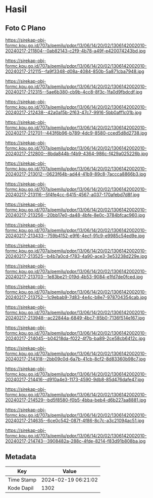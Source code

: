 # Hasil

## Foto C Plano

https://sirekap-obj-formc.kpu.go.id/707a/pemilu/pdpr/13/06/14/20/02/1306142002010-20240217-211804--0ab82143-c2f9-4b78-a49f-e420074243bd.jpg

https://sirekap-obj-formc.kpu.go.id/707a/pemilu/pdpr/13/06/14/20/02/1306142002010-20240217-212115--fa9f3348-d08a-4084-850b-5a871cba7948.jpg

https://sirekap-obj-formc.kpu.go.id/707a/pemilu/pdpr/13/06/14/20/02/1306142002010-20240217-212315--5ae6b380-cb9b-4cc8-8f3c-1fa0d9fbdcdf.jpg

https://sirekap-obj-formc.kpu.go.id/707a/pemilu/pdpr/13/06/14/20/02/1306142002010-20240217-212438--42a0a15b-2f63-47c7-9916-5bb0aff1c01b.jpg

https://sirekap-obj-formc.kpu.go.id/707a/pemilu/pdpr/13/06/14/20/02/1306142002010-20240217-212701--443f6b96-b789-4dc9-8580-cced5d8d2738.jpg

https://sirekap-obj-formc.kpu.go.id/707a/pemilu/pdpr/13/06/14/20/02/1306142002010-20240217-212800--8bda844b-f4b9-4364-986c-f429a025226b.jpg

https://sirekap-obj-formc.kpu.go.id/707a/pemilu/pdpr/13/06/14/20/02/1306142002010-20240217-213012--0623f64b-ad44-41b9-89c8-7accca8866b3.jpg

https://sirekap-obj-formc.kpu.go.id/707a/pemilu/pdpr/13/06/14/20/02/1306142002010-20240217-213116--5f4fe4cc-6415-4567-a037-170afebd7d8f.jpg

https://sirekap-obj-formc.kpu.go.id/707a/pemilu/pdpr/13/06/14/20/02/1306142002010-20240217-213256--20bb17e0-da48-4bfe-8e0c-3784bfcac960.jpg

https://sirekap-obj-formc.kpu.go.id/707a/pemilu/pdpr/13/06/14/20/02/1306142002010-20240217-213433--759b4152-e9f6-4ecf-91c9-e9985c54ed9e.jpg

https://sirekap-obj-formc.kpu.go.id/707a/pemilu/pdpr/13/06/14/20/02/1306142002010-20240217-213525--b4b7a0cd-f783-4a90-ace3-3e53238d229e.jpg

https://sirekap-obj-formc.kpu.go.id/707a/pemilu/pdpr/13/06/14/20/02/1306142002010-20240217-213703--1e83be21-019d-4b53-9084-e1fd7de0fced.jpg

https://sirekap-obj-formc.kpu.go.id/707a/pemilu/pdpr/13/06/14/20/02/1306142002010-20240217-213752--1c9ebab9-7d83-4e4c-b8e7-978704354cab.jpg

https://sirekap-obj-formc.kpu.go.id/707a/pemilu/pdpr/13/06/14/20/02/1306142002010-20240217-213948--ac22844a-6849-4bc7-85b0-7136f514e167.jpg

https://sirekap-obj-formc.kpu.go.id/707a/pemilu/pdpr/13/06/14/20/02/1306142002010-20240217-214045--b04218da-f022-4f7b-ba89-2ce58cb6412c.jpg

https://sirekap-obj-formc.kpu.go.id/707a/pemilu/pdpr/13/06/14/20/02/1306142002010-20240217-214318--2bb09c0d-6a7b-41cb-8cf2-8d83360b98c7.jpg

https://sirekap-obj-formc.kpu.go.id/707a/pemilu/pdpr/13/06/14/20/02/1306142002010-20240217-214416--d910a4e3-1173-4590-9db8-85d476dafe47.jpg

https://sirekap-obj-formc.kpu.go.id/707a/pemilu/pdpr/13/06/14/20/02/1306142002010-20240217-214529--bd5f8580-f0b5-4bba-beb4-d6b227aa8881.jpg

https://sirekap-obj-formc.kpu.go.id/707a/pemilu/pdpr/13/06/14/20/02/1306142002010-20240217-214635--6ce0c542-087f-4f86-8c7c-a3c21094ac51.jpg

https://sirekap-obj-formc.kpu.go.id/707a/pemilu/pdpr/13/06/14/20/02/1306142002010-20240217-214743--3908482a-288c-4fde-8214-f83d91b808ba.jpg


## Metadata

| Key        | Value               |
| ---------- | ------------------- |
| Time Stamp | 2024-02-19 06:21:02 |
| Kode Dapil | 1302                |



